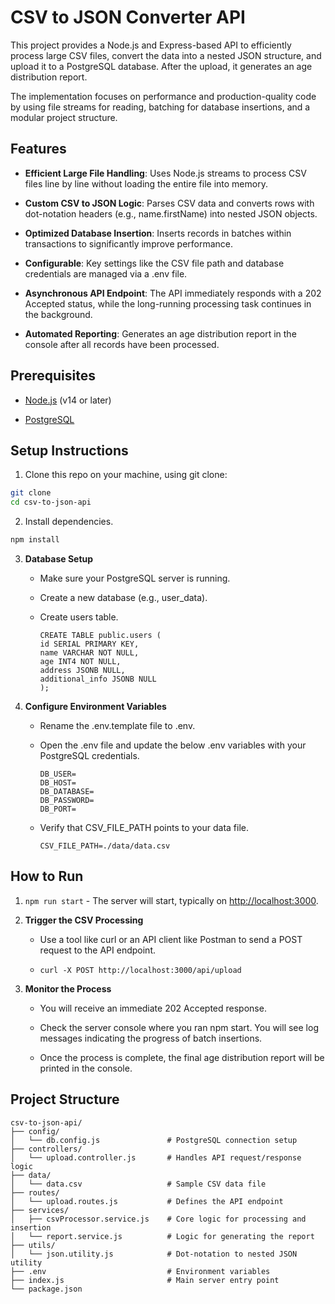CSV to JSON Converter API
=========================

This project provides a Node.js and Express-based API to efficiently process large CSV files, convert the data into a nested JSON structure, and upload it to a PostgreSQL database. After the upload, it generates an age distribution report.

The implementation focuses on performance and production-quality code by using file streams for reading, batching for database insertions, and a modular project structure.

Features
--------

* **Efficient Large File Handling**: Uses Node.js streams to process CSV files line by line without loading the entire file into memory.

* **Custom CSV to JSON Logic**: Parses CSV data and converts rows with dot-notation headers (e.g., name.firstName) into nested JSON objects.

* **Optimized Database Insertion**: Inserts records in batches within transactions to significantly improve performance.

* **Configurable**: Key settings like the CSV file path and database credentials are managed via a .env file.

* **Asynchronous API Endpoint**: The API immediately responds with a 202 Accepted status, while the long-running processing task continues in the background.

* **Automated Reporting**: Generates an age distribution report in the console after all records have been processed.

Prerequisites
-------------

* [Node.js](https://nodejs.org/) (v14 or later)

* [PostgreSQL](https://www.postgresql.org/)

Setup Instructions
------------------

1. Clone this repo on your machine, using git clone:

```bash
git clone 
cd csv-to-json-api
```

2. Install dependencies.

```bash
npm install
```

3. **Database Setup**

    * Make sure your PostgreSQL server is running.

    * Create a new database (e.g., user\_data).

    * Create users table.

      ```
      CREATE TABLE public.users (
      id SERIAL PRIMARY KEY,
      name VARCHAR NOT NULL,
      age INT4 NOT NULL,
      address JSONB NULL,
      additional_info JSONB NULL
      );
      ```

4. **Configure Environment Variables**

    * Rename the .env.template file to .env.

    * Open the .env file and update the below .env variables with your PostgreSQL credentials.

        ```
        DB_USER=        
        DB_HOST=    
        DB_DATABASE=    
        DB_PASSWORD=    
        DB_PORT=    
        ```

    * Verify that CSV\_FILE\_PATH points to your data file.

        ```
        CSV_FILE_PATH=./data/data.csv
        ```

How to Run
----------

1. `npm run start` - The server will start, typically on <http://localhost:3000>.

2. **Trigger the CSV Processing**

    * Use a tool like curl or an API client like Postman to send a POST request to the API endpoint.

    * `curl -X POST http://localhost:3000/api/upload`

3. **Monitor the Process**

    * You will receive an immediate 202 Accepted response.

    * Check the server console where you ran npm start. You will see log messages indicating the progress of batch insertions.

    * Once the process is complete, the final age distribution report will be printed in the console.

Project Structure
-----------------

```
csv-to-json-api/
├── config/
│   └── db.config.js               # PostgreSQL connection setup  
├── controllers/  
│   └── upload.controller.js       # Handles API request/response logic
├── data/  
│   └── data.csv                   # Sample CSV data file  
├── routes/  
│   └── upload.routes.js           # Defines the API endpoint  
├── services/  
│   ├── csvProcessor.service.js    # Core logic for processing and insertion  
│   └── report.service.js          # Logic for generating the report  
├── utils/  
│   └── json.utility.js            # Dot-notation to nested JSON utility  
├── .env                           # Environment variables  
├── index.js                       # Main server entry point  
└── package.json
```
